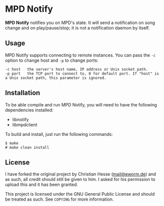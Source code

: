 MPD Notify
==========

**MPD Notify** notifies you on MPD's state. It will send a notification on song change and on play/pause/stop; it is not a notification daemon by itself.

Usage
-----

MPD Notify supports connecting to remote instances. You can pass the `-c` option to change host and `-p` to change ports:

	-c host	  the server's host name, IP address or Unix socket path.
	-p port	  the TCP port to connect to, 0 for default port. If "host" is a Unix socket path, this parameter is ignored.

Installation
------------

To be able compile and run MPD Notify, you will need to have the following dependencies installed:
* libnotify
* libmpdclient

To build and install, just run the following commands:

	$ make
	# make clean install

License
-------

I have forked the original project by Christian Hesse (mail@eworm.de) and as such, all credit should still be given to him. 
I asked for his permission to upload this and it has been granted.

This project is licensed under the GNU General Public License and should be treated as such. See `COPYING` for more information.
